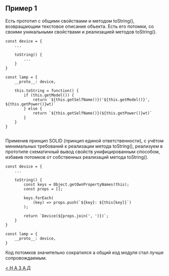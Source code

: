 ## Пример 1

Есть прототип с общими свойствами и методом toString(), возвращающим текстовое описание объекта.
Есть его потомки, со своими уникальными свойствами и реализацией методов toString().

```
const device = {
    ...

    toString() {
        ...
    }
}

const lamp = {
    __proto__: device,

    this.toString = function() {
        if (this.getModel()) {
            return `${this.getSelfName()}('${this.getModel()}', ${this.getPower()}wt)`
        } else {
            return `${this.getSelfName()}(${this.getPower()}wt)`
        }
    }
}


```

Применив принцип SOLID (принцип единой ответственности), с учётом минимальных требований к реализации метода toString(), реализуем в прототипе схематичный вывод свойств унифицированным способом, избавив потомков от собственных реализаций метода toString().

```
const device = {
    ...

    toString() {
        const keys = Object.getOwnPropertyNames(this);
        const props = [];

        keys.forEach(
            (key) => props.push(`${key}: ${this[key]}`)
        );

        return `Device(${props.join(', ')})`;
    }
}

const lamp = {
    __proto__: device,
}

```

Код потомков значительно сократился а общий код модуля стал лучше сопровождаемым.


[< Н А З А Д](../../README.md)

